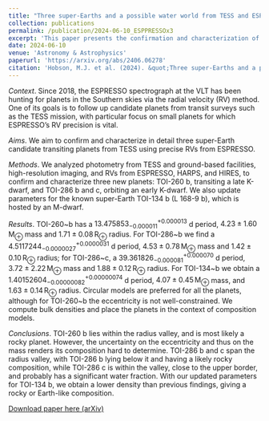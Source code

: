 ```yaml
---
title: "Three super-Earths and a possible water world from TESS and ESPRESSO"
collection: publications
permalink: /publication/2024-06-10_ESPPRESSOx3
excerpt: 'This paper presents the confirmation and characterization of TOI-260 b, a super-Earth in the radius valley; and TOI-286 b and c, a super-Earth and water world spanning the radius valley. We also update parameters for the known super-Earth TOI-134 b.'
date: 2024-06-10
venue: 'Astronomy & Astrophysics'
paperurl: 'https://arxiv.org/abs/2406.06278'
citation: 'Hobson, M.J. et al. (2024). &quot;Three super-Earths and a possible water world from TESS and ESPRESSO&quot; accepted in <i>Astronomy & Astrophysics</i>.'
---
```

*Context*. Since 2018, the ESPRESSO spectrograph at the VLT has been hunting for planets in the Southern skies via the radial velocity (RV) method. One of its goals is to follow up candidate planets from transit surveys such as the TESS mission, with particular focus on small planets for which ESPRESSO’s RV precision is vital.

*Aims*. We aim to confirm and characterize in detail three super-Earth candidate transiting planets from TESS using precise RVs from ESPRESSO.

*Methods*. We analyzed photometry from TESS and ground-based facilities, high-resolution imaging, and RVs from ESPRESSO, HARPS, and HIRES, to confirm and characterize three new planets: TOI-260 b, transiting a late K-dwarf, and TOI-286 b and c, orbiting an early K-dwarf. We also update parameters for the known super-Earth TOI-134 b (L 168-9 b), which is hosted by an M-dwarf.

*Results*. TOI-260~b has a $13.475853^{+0.000013}_{-0.000011}$ d period, $4.23 \pm1.60 \,\mathrm{M_\oplus}$ mass and $1.71\pm0.08\,\mathrm{R_\oplus}$ radius. For TOI-286~b we find a $4.5117244^{+0.0000031}_{-0.0000027}$ d period, $4.53\pm0.78\,\mathrm{M_\oplus}$ mass and $1.42\pm0.10\,\mathrm{R_\oplus}$ radius; for TOI-286~c, a $39.361826^{+0.000070}_{-0.000081}$ d period, $3.72\pm2.22\,\mathrm{M_\oplus}$ mass and $1.88\pm 0.12\,\mathrm{R_\oplus}$ radius. For TOI-134~b we obtain a $1.40152604^{+0.00000074}_{-0.00000082}$ d period, $4.07\pm0.45\,\mathrm{M_\oplus}$ mass, and $1.63\pm0.14\,\mathrm{R_\oplus}$ radius. Circular models are preferred for all the planets, although for TOI-260~b the eccentricity is not well-constrained. We compute bulk densities and place the planets in the context of composition models.

*Conclusions*. TOI-260 b lies within the radius valley, and is most likely a rocky planet. However, the uncertainty on the eccentricity and thus on
the mass renders its composition hard to determine. TOI-286 b and c span the radius valley, with TOI-286 b lying below it and having a likely
rocky composition, while TOI-286 c is within the valley, close to the upper border, and probably has a significant water fraction. With our updated
parameters for TOI-134 b, we obtain a lower density than previous findings, giving a rocky or Earth-like composition.

[Download paper here (arXiv)](https://arxiv.org/pdf/2406.06278)

